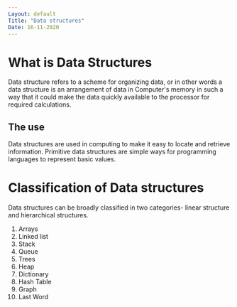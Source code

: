 ```yaml
---
Layout: default
Title: "Data structures"
Date: 16-11-2020
---
```


# What is Data Structures 

Data structure refers to a scheme for organizing data, or in other words a data 
structure is an arrangement of data in Computer's memory in such a way that it 
could make the data quickly available to the processor for required calculations.

## The use

Data structures are used in computing to make it easy to locate and retrieve information.
Primitive data structures are simple ways for programming languages to represent basic values.

# Classification of Data structures 

Data structures can be broadly classified in two categories- linear structure and hierarchical 
structures.

 1. Arrays
 2. Linked list
 3. Stack 
 4. Queue
 5. Trees 
 6. Heap 
 7. Dictionary
 8. Hash Table 
 9. Graph 
 10. Last Word  
